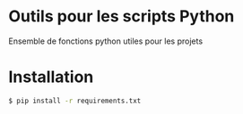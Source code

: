# Outils pour les scripts Python

Ensemble de fonctions python utiles pour les projets

# Installation

```bash
$ pip install -r requirements.txt
```
